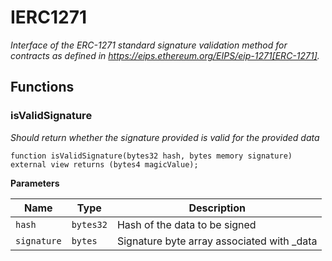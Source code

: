 # IERC1271
*Interface of the ERC-1271 standard signature validation method for
contracts as defined in https://eips.ethereum.org/EIPS/eip-1271[ERC-1271].*


## Functions
### isValidSignature

*Should return whether the signature provided is valid for the provided data*


```solidity
function isValidSignature(bytes32 hash, bytes memory signature) external view returns (bytes4 magicValue);
```
**Parameters**

|Name|Type|Description|
|----|----|-----------|
|`hash`|`bytes32`|     Hash of the data to be signed|
|`signature`|`bytes`|Signature byte array associated with _data|


